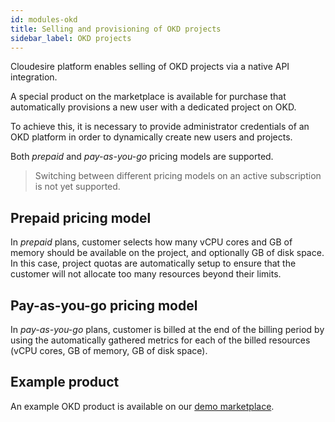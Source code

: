 ```yaml
---
id: modules-okd
title: Selling and provisioning of OKD projects
sidebar_label: OKD projects
---
```


Cloudesire platform enables selling of OKD projects via a native API
integration.

A special product on the marketplace is available for purchase that
automatically provisions a new user with a dedicated project on OKD.

To achieve this, it is necessary to provide administrator credentials of an
OKD platform in order to dynamically create new users and projects.

Both *prepaid* and *pay-as-you-go* pricing models are supported.

> Switching between different pricing models on an active subscription is not
> yet supported.

## Prepaid pricing model

In *prepaid* plans, customer selects how many vCPU cores and GB of memory should
be available on the project, and optionally GB of disk space. In this case,
project quotas are automatically setup to ensure that the customer will not
allocate too many resources beyond their limits.

## Pay-as-you-go pricing model

In *pay-as-you-go* plans, customer is billed at the end of the billing period by
using the automatically gathered metrics for each of the billed resources (vCPU
cores, GB of memory, GB of disk space).

## Example product

An example OKD product is available on our [demo
marketplace](https://demo-mcp.cloudeng.it/37618/devops/container-app-platform).
